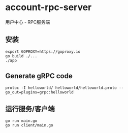 # account-rpc-server
用户中心 - RPC服务端


## 安装

```
export GOPROXY=https://goproxy.io
go build ./...
./app
```


## Generate gRPC code

```
protoc -I helloworld/ helloworld/helloworld.proto --go_out=plugins=grpc:helloworld
```


## 运行服务/客户端

```
go run main.go
go run client/main.go
```
